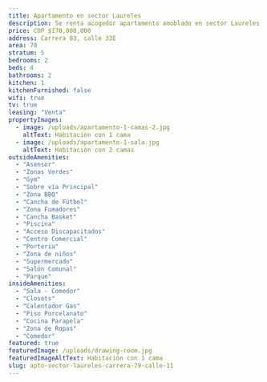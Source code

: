 ```yaml
---
title: Apartamento en sector Laureles
description: Se renta acogedor apartamento amoblado en sector Laureles con un área de 70 m2, estrato 5, cerca al éxito. 2 habitación con camas dobles, con baño en habitación principal y baño social, cocina totalmente amoblada, WIFI, televisión Smart TV. Con balcon.
price: COP $170,000,000
address: Carrera 83, calle 33E
area: 70
stratum: 5
bedrooms: 2
beds: 4
bathrooms: 2
kitchen: 1
kitchenFurnished: false
wifi: true
tv: true
leasing: "Venta"
propertyImages:
  - image: /uploads/apartamento-1-camas-2.jpg
    altText: Habitación con 1 cama
  - image: /uploads/apartamento-1-sala.jpg
    altText: Habitación con 2 camas
outsideAmenities:
  - "Asensor"
  - "Zonas Verdes"
  - "Gym"
  - "Sobre vía Principal"
  - "Zona BBQ"
  - "Cancha de Fútbol"
  - "Zona Fumadores"
  - "Cancha Basket"
  - "Piscina"
  - "Acceso Discapacitados"
  - "Centro Comercial"
  - "Porteria"
  - "Zona de niños"
  - "Supermercado"
  - "Salón Comunal"
  - "Parque"
insideAmenities:
  - "Sala - Comedor"
  - "Closets"
  - "Calentador Gas"
  - "Piso Porcelanato"
  - "Cocina Parapela"
  - "Zona de Ropas"
  - "Comedor"
featured: true
featuredImage: /uploads/drawing-room.jpg
featuredImageAltText: Habitación con 1 cama
slug: apto-sector-laureles-carrera-79-calle-11
---
```

